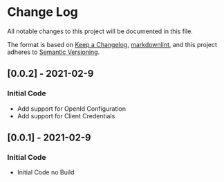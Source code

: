 # Change Log

All notable changes to this project will be documented in this file.

The format is based on [Keep a Changelog](https://keepachangelog.com/en/1.0.0/),
[markdownlint](https://dlaa.me/markdownlint/),
and this project adheres to [Semantic Versioning](https://semver.org/spec/v2.0.0.html).


## [0.0.2] - 2021-02-9

### Initial Code

- Add support for OpenId Configuration
- Add support for Client Credentials

## [0.0.1] - 2021-02-9

### Initial Code

- Initial Code no Build
